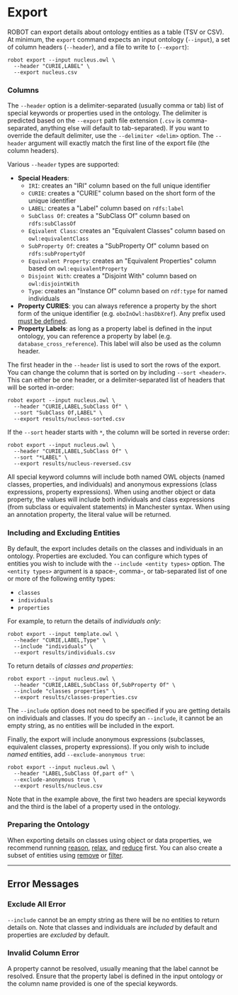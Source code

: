 # Export

ROBOT can export details about ontology entities as a table (TSV or CSV). At minimum, the `export` command expects an input ontology (`--input`), a set of column headers (`--header`), and a file to write to (`--export`):

```
robot export --input nucleus.owl \
  --header "CURIE,LABEL" \
  --export nucleus.csv
```

### Columns

The `--header` option is a delimiter-separated (usually comma or tab) list of special keywords or properties used in the ontology. The delimiter is predicted based on the `--export` path file extension (`.csv` is comma-separated, anything else will default to tab-separated). If you want to override the default delimiter, use the `--delimiter <delim>` option. The `--header` argument will exactly match the first line of the export file (the column headers).

Various `--header` types are supported:

* **Special Headers**:
	* `IRI`: creates an "IRI" column based on the full unique identifier
	* `CURIE`: creates a "CURIE" column based on the short form of the unique identifier
	* `LABEL`: creates a "Label" column based on `rdfs:label`
	* `SubClass Of`: creates a "SubClass Of" column based on `rdfs:subClassOf`
	* `Eqivalent Class`: creates an "Equivalent Classes" column based on `owl:equivalentClass`
	* `SubProperty Of`: creates a "SubProperty Of" column based on `rdfs:subPropertyOf`
	* `Equivalent Property`: creates an "Equivalent Properties" column based on `owl:equivalentProperty`
	* `Disjoint With`: creates a "Disjoint With" column based on `owl:disjointWith`
	* `Type`: creates an "Instance Of" column based on `rdf:type` for named individuals
* **Property CURIES**: you can always reference a property by the short form of the unique identifier (e.g. `oboInOwl:hasDbXref`). Any prefix used [must be defined](global/prefixes).
* **Property Labels**: as long as a property label is defined in the input ontology, you can reference a property by label (e.g. `database_cross_reference`). This label will also be used as the column header.

The first header in the `--header` list is used to sort the rows of the export. You can change the column that is sorted on by including `--sort <header>`. This can either be one header, or a delimiter-separated list of headers that will be sorted in-order:

    robot export --input nucleus.owl \
      --header "CURIE,LABEL,SubClass Of" \
      --sort "SubClass Of,LABEL" \
      --export results/nucleus-sorted.csv

If the `--sort` header starts with `*`, the column will be sorted in reverse order:

    robot export --input nucleus.owl \
      --header "CURIE,LABEL,SubClass Of" \
      --sort "*LABEL" \
      --export results/nucleus-reversed.csv

All special keyword columns will include both named OWL objects (named classes, properties, and individuals) and anonymous expressions (class expressions, property expressions). When using another object or data property, the values will include both individuals and class expressions (from subclass or equivalent statements) in Manchester syntax. When using an annotation property, the literal value will be returned.

### Including and Excluding Entities

By default, the export includes details on the classes and individuals in an ontology. Properties are excluded. You can configure which types of entities you wish to include with the `--include <entity types>` option. The `<entity types>` argument is a space-, comma-, or tab-separated list of one or more of the following entity types:

* `classes`
* `individuals`
* `properties`

For example, to return the details of *individuals only*:

    robot export --input template.owl \
      --header "CURIE,LABEL,Type" \
      --include "individuals" \
      --export results/individuals.csv

To return details of *classes and properties*:

    robot export --input nucleus.owl \
      --header "CURIE,LABEL,SubClass Of,SubProperty Of" \
      --include "classes properties" \
      --export results/classes-properties.csv

The `--include` option does not need to be specified if you are getting details on individuals and classes. If you do specify an `--include`, it cannot be an empty string, as no entities will be included in the export.

Finally, the export will include anonymous expressions (subclasses, equivalent classes, property expressions). If you only wish to include *named* entities, add `--exclude-anonymous true`:

    robot export --input nucleus.owl \
      --header "LABEL,SubClass Of,part of" \
      --exclude-anonymous true \
      --export results/nucleus.csv

Note that in the example above, the first two headers are special keywords and the third is the label of a property used in the ontology.

### Preparing the Ontology

When exporting details on classes using object or data properties, we recommend running [reason](/reason), [relax](/relax), and [reduce](/reduce) first. You can also create a subset of entities using [remove](/remove) or [filter](/filter).

---

## Error Messages

### Exclude All Error

`--include` cannot be an empty string as there will be no entities to return details on. Note that classes and individuals are *included* by default and properties are *excluded* by default.

### Invalid Column Error

A property cannot be resolved, usually meaning that the label cannot be resolved. Ensure that the property label is defined in the input ontology or the column name provided is one of the special keywords.
